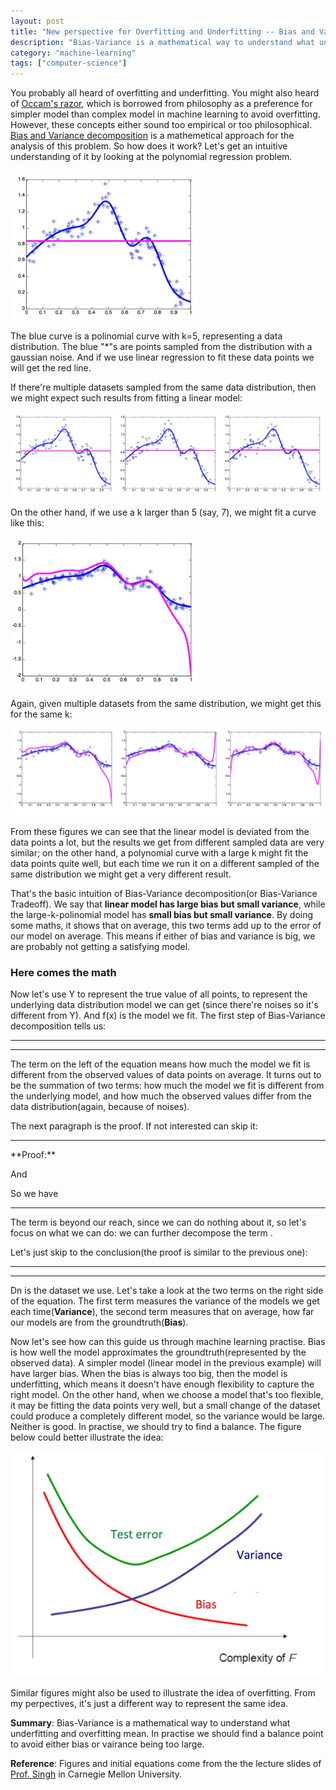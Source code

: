 ```yaml
---
layout: post
title: "New perspective for Overfitting and Underfitting -- Bias and Variance Decomposition"
description: "Bias-Variance is a mathematical way to understand what underfitting and overfitting mean. In practise we should find a balance point to avoid either bias or vairance being too large."
category: "machine-learning"
tags: ["computer-science"]
---
```


<style type="text/css">
	img.img-medium{
		max-width: 300px;
	}

	img.img-large{
		max-width: 500px;
	}
</style>
<script type="text/javascript"
  src="http://cdn.mathjax.org/mathjax/latest/MathJax.js?config=TeX-AMS-MML_HTMLorMML">
</script>
<script type="text/javascript"
   src="http://cdn.mathjax.org/mathjax/latest/MathJax.js?config=TeX-AMS-MML_HTMLorMML">
</script>

You probably all heard of overfitting and underfitting. You might also heard of [Occam's razor](http://en.wikipedia.org/wiki/Occam's_razor), which is borrowed from philosophy as a preference for simpler model than complex model in machine learning to avoid overfitting. However, these concepts either sound too empirical or too philosophical. [Bias and Variance decomposition](http://en.wikipedia.org/wiki/Bias%E2%80%93variance_tradeoff) is a mathemetical approach for the analysis of this problem.
So how does it work? Let's get an intuitive understanding of it by looking at the polynomial regression problem. 

<img src="/images/bias-variance-1.png" class="img-medium">

The blue curve is a polinomial curve with k=5, representing a data distribution. The blue "*"s are points sampled from the distribution with a gaussian noise. And if we use linear regression to fit these data points we will get the red line. 

If there're multiple datasets sampled from the same data distribution, then we might expect such results from fitting a linear model:

<img src="/images/bias-variance-3.png">

On the other hand, if we use a k larger than 5 (say, 7), we might fit a curve like this:

<img src="/images/bias-variance-2.png" class="img-medium">

Again, given multiple datasets from the same distribution, we might get this for the same k:

<img src="/images/bias-variance-4.png">

From these figures we can see that the linear model is deviated from the data points a lot, but the results we get from different sampled data are very similar; on the other hand, a polynomial curve with a large k might fit the data points quite well, but each time we run it on a different sampled of the same distribution we might get a very different result. 

That's the basic intuition of Bias-Variance decomposition(or Bias-Variance Tradeoff). We say that **linear model has large bias but small variance**, while the large-k-polinomial model has **small bias but small variance**. By doing some maths, it shows that on average, this two terms add up to the error of our model on average. This means if either of bias and variance is big, we are probably not getting a satisfying model.

### Here comes the math
Now let's use Y to represent the true value of all points, <script type="math/tex">f^*(x)</script> to represent the underlying data distribution model we can get (since there're noises so it's different from Y). And f(x) is the model we fit. The first step of Bias-Variance decomposition tells us:

<hr/>
<script type="math/tex">
E[(f(X) - Y)^2] = E[(f(X) - f^*(X))^2] + E[(f^*(X) - Y)^2]
</script>
<hr/>

The term on the left of the equation means how much the model we fit is different from the observed values of data points on average. It turns out to be the summation of two terms: how much the model we fit is different from the underlying model, and how much the observed values differ from the data distribution(again, because of noises). 

The next paragraph is the proof. If not interested can skip it:

<hr/>
**Proof:**

<script type="math/tex">
E[(f(X) - Y)^2] = E[(f(X) - E(Y|X) + E(Y|X) - Y)^2]
</script>
<script type="math/tex">
E[(f(X) - E(Y|X) + E(Y|X) - Y)^2] = E[(f(X) - E(Y|X))^2] + 2E[(f(X) - E(Y|X))(E(Y|X) - Y)] + E[(E(Y|X) - Y)^2]
</script>

And

<script type="math/tex">
E_{XY}[(f(X) - E(Y|X))(E(Y|X) - Y)] = E_{X}[E_{Y|X}[(f(X) - E(Y|X))(E(Y|X) - Y)]] = E_{X}[(f(X) - E(Y|X))(E(Y|X) - E(Y|X))] = 0
</script>

<script type="math/tex">
E(Y|X) = f^*(X)
</script>

So we have <script type="math/tex">E[(f(X) - Y)^2] = E[(f(X) - f^*(X))^2] + E[(f^*(X) - Y)^2]</script>

<hr/>

The term <script type="math/tex">E[(f^*(X) - Y)^2]</script> is beyond our reach, since we can do nothing about it, so let's focus on what we can do: we can further decompose the term <script type="math/tex">E[(f(X) - f^*(X))^2]</script>. 

Let's just skip to the conclusion(the proof is similar to the previous one):

<hr/>
<script type="math/tex">
E_{X,Y,D_n}[ (\hat{f_n}(X) - f^*(X))^2 ] = E_{X,Y,D_n}[(\hat{f_n}(X) - E_{D_n}[ \hat{f_n}(X) ])^2 ] + E_{X,Y,D_n}[(E_{D_n}[ \hat{f_n}(X) ] - f^*(X))^2 ]
</script>
<hr/>

Dn is the dataset we use. Let's take a look at the two terms on the right side of the equation. The first term measures the variance of the models we get each time(**Variance**), the second term measures that on average, how far our models are from the groundtruth(**Bias**).

Now let's see how can this guide us through machine learning practise. Bias is how well the model approximates the groundtruth(represented by the observed data). A simpler model (linear model in the previous example) will have larger bias. When the bias is always too big, then the model is underfitting, which means it doesn't have enough flexibility to capture the right model. On the other hand, when we choose a model that's too flexible, it may be fitting the data points very well, but a small change of the dataset could produce a completely different model, so the variance would be large. Neither is good. In practise, we should try to find a balance. The figure below could better illustrate the idea:

<img src="/images/bias-variance-5.png" class="img-large">

Similar figures might also be used to illustrate the idea of overfitting. From my perpectives, it's just a different way to represent the same idea.

**Summary**: Bias-Variance is a mathematical way to understand what underfitting and overfitting mean. In practise we should find a balance point to avoid either bias or vairance being too large. 

**Reference**: Figures and initial equations come from the the lecture slides of [Prof. Singh](http://www.cs.cmu.edu/~aarti/) in Carnegie Mellon University.


